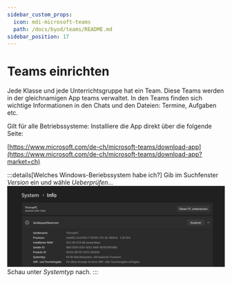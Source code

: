 ```yaml
---
sidebar_custom_props:
  icon: mdi-microsoft-teams
  path: /docs/byod/teams/README.md
sidebar_position: 17
---
```


# Teams einrichten

Jede Klasse und jede Unterrichtsgruppe hat ein Team. Diese Teams werden in der gleichnamigen App teams verwaltet. In den Teams finden sich wichtige Informationen in den Chats und den Dateien: Termine, Aufgaben etc.

Gilt für alle Betriebssysteme: Installiere die App direkt über die folgende Seite:

[https://www.microsoft.com/de-ch/microsoft-teams/download-app](https://www.microsoft.com/de-ch/microsoft-teams/download-app?market=ch)

:::details[Welches Windows-Beriebssystem habe ich?]
Gib im Suchfenster _Version_ ein und  wähle _Ueberprüfen..._
![](WinVersion.png)
Schau unter _Systemtyp_ nach.
:::
